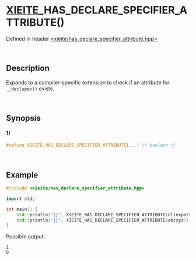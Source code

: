 # [XIEITE](../../macros.md)\_HAS\_DECLARE\_SPECIFIER\_ATTRIBUTE\(\)
Defined in header [<xieite/has_declare_specifier_attribute.hpp>](../../../include/xieite/has_declare_specifier_attribute.hpp)

&nbsp;

## Description
Expands to a compiler-specific extension to check if an attribute for `__declspec()` exists.

&nbsp;

## Synopsis
#### 1)
```cpp
#define XIEITE_HAS_DECLARE_SPECIFIER_ATTRIBUTE(...) /* boolean */
```

&nbsp;

## Example
```cpp
#include <xieite/has_declare_specifier_attribute.hpp>

import std;

int main() {
    std::println("{}", XIEITE_HAS_DECLARE_SPECIFIER_ATTRIBUTE(dllexport));
    std::println("{}", XIEITE_HAS_DECLARE_SPECIFIER_ATTRIBUTE(abcxyz));
}
```
Possible output:
```
1
0
```
